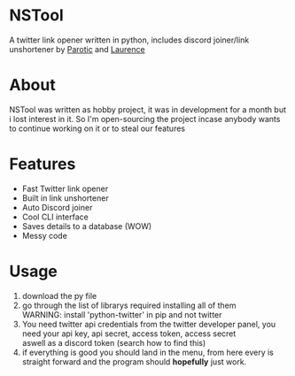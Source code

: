 # NSTool
A twitter link opener written in python, includes discord joiner/link unshortener by [Parotic](https://github.com/parotic0) and [Laurence](https://github.com/laurencebedford)
# About
NSTool was written as hobby project, it was in development for a month but i lost interest in it. So I'm open-sourcing the project incase anybody wants to continue working on it or to steal our features
# Features
* Fast Twitter link opener
* Built in link unshortener
* Auto Discord joiner
* Cool CLI interface
* Saves details to a database (WOW)
* Messy code
# Usage
1) download the py file
2) go through the list of librarys required installing all of them \
WARNING: install 'python-twitter' in pip and not twitter 
3) You need twitter api credentials from the twitter developer panel, you need your api key, api secret, access token, access secret \
aswell as a discord token (search how to find this) 
4) if everything is good you should land in the menu, from here every is straight forward and the program should **hopefully** just work.
